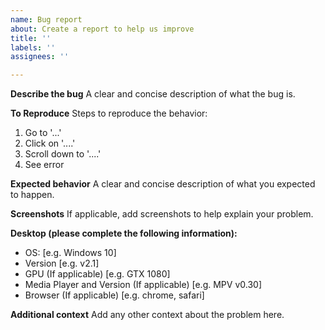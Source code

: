 ```yaml
---
name: Bug report
about: Create a report to help us improve
title: ''
labels: ''
assignees: ''

---
```


**Describe the bug**
A clear and concise description of what the bug is.

**To Reproduce**
Steps to reproduce the behavior:
1. Go to '...'
2. Click on '....'
3. Scroll down to '....'
4. See error

**Expected behavior**
A clear and concise description of what you expected to happen.

**Screenshots**
If applicable, add screenshots to help explain your problem.

**Desktop (please complete the following information):**
 - OS: [e.g. Windows 10]
 - Version [e.g. v2.1]
 - GPU (If applicable) [e.g. GTX 1080]
 - Media Player and Version (If applicable) [e.g. MPV v0.30]
 - Browser (If applicable) [e.g. chrome, safari]

**Additional context**
Add any other context about the problem here.
